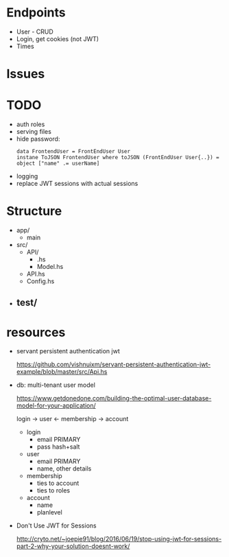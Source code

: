 # Endpoints

- User - CRUD
- Login, get cookies (not JWT)
- Times

# Issues

# TODO

- auth roles
- serving files
- hide password:
  ```
  data FrontendUser = FrontEndUser User 
  instane ToJSON FrontendUser where toJSON (FrontEndUser User{..}) = object ["name" .= userName]
  ```
- logging
- replace JWT sessions with actual sessions

# Structure

- app/
    - main
- src/
    - API/
        - <name>.hs
        - Model.hs
    - API.hs
    - Config.hs
- test/
    - 

# resources

- servant persistent authentication jwt

    https://github.com/vishnuixm/servant-persistent-authentication-jwt-example/blob/master/src/Api.hs

- db: multi-tenant user model

    https://www.getdonedone.com/building-the-optimal-user-database-model-for-your-application/

    login -> user <- membership -> account

    - login
        - email PRIMARY
        - pass hash+salt
    - user
        - email PRIMARY
        - name, other details
    - membership
        - ties to account
        - ties to roles
    - account
        - name
        - planlevel

    
- Don't Use JWT for Sessions

    http://cryto.net/~joepie91/blog/2016/06/19/stop-using-jwt-for-sessions-part-2-why-your-solution-doesnt-work/
